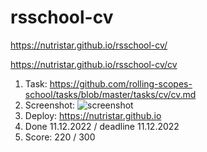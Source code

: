 # rsschool-cv

https://nutristar.github.io/rsschool-cv/

https://nutristar.github.io/rsschool-cv/cv

1. Task: https://github.com/rolling-scopes-school/tasks/blob/master/tasks/cv/cv.md
2. Screenshot:
   ![screenshot](https://nutristar.github.io/rsschool-cv/screenshot.png)
3. Deploy: https://nutristar.github.io
4. Done 11.12.2022 / deadline 11.12.2022
5. Score: 220 / 300


